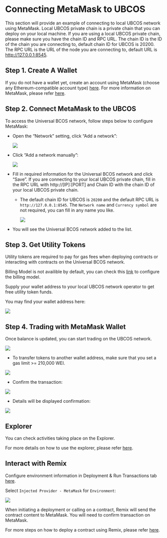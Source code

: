 # Connecting MetaMask to UBCOS

This section will provide an example of connecting to local UBCOS network using MetaMask. Local UBCOS private chain is a private chain that you can deploy on your local machine. If you are using a local UBCOS private chain, please make sure you have the chain ID and RPC URL. The chain ID is the ID of the chain you are connecting to, default chain ID for UBCOS is 20200. The RPC URL is the URL of the node you are connecting to, default URL is http://127.0.0.1:8545.

## Step 1. Create A Wallet

If you do not have a wallet yet, create an account using MetaMask (choose any Ethereum-compatible account type) [here](https://metamask.io/download/). For more information on MetaMask, please refer [here](https://docs.metamask.io/).

## Step 2. Connect MetaMask to the UBCOS

To access the Universal BCOS network, follow steps below to configure MetaMask:

- Open the “Network” setting, click “Add a network”:

    ![](../_static/develop/connect_1.png)

- Click “Add a network manually”:

    ![](../_static/develop/connect_2.png)

- Fill in required information for the Universal BCOS network and click “Save”. If you are connecting to your local UBCOS private chain, fill in the RPC URL with http://[IP]:[PORT] and Chain ID with the chain ID of your local UBCOS private chain.
  - The default chain ID for UBCOS is `20200` and the default RPC URL is `http://127.0.0.1:8545`. The `Network name` and `Currency symbol` are not required, you can fill in any name you like.

    ![](../_static/develop/connect_3.png)

- You will see the Universal BCOS network added to the list.

## Step 3. Get Utility Tokens

Utility tokens are required to pay for gas fees when deploying contracts or interacting with contracts on the Universal BCOS network.

Billing Model is not availible by default, you can check this [link](./management.md) to configure the billing model.

Supply your wallet address to your local UBCOS network operator to get free utility token funds.

You may find your wallet address here:

![](../_static/develop/wallet_address.png)

## Step 4. Trading with MetaMask Wallet

Once balance is updated, you can start trading on the UBCOS network.

![](../_static/develop/updated_balance.png)

- To transfer tokens to another wallet address, make sure that you set a gas limit >= 210,000 WEI.

![](../_static/develop/transfer.png)

- Confirm the transaction:

![](../_static/develop/transfer_confirm.png)

- Details will be displayed confirmation:

![](../_static/develop/transaction_info.png)

## Explorer

You can check activities taking place on the Explorer.

For more details on how to use the explorer, please refer [here](./explorer_usage.md).

## Interact with Remix

Configure environment information in Deployment & Run Transactions tab [here](https://remix.ethereum.org/).

Select `Injected Provider - MetaMask` for `Environment`:

![](../_static/develop/remix_config.png)

When initiating a deployment or calling on a contract, Remix will send the contract content to MetaMask. You will need to confirm transaction on MetaMask.

For more steps on how to deploy a contract using Remix, please refer [here](./remix_usage.md).
